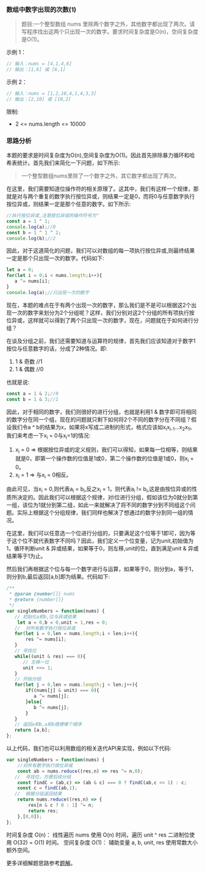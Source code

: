 ### 数组中数字出现的次数(1)

> 题目:一个整型数组 nums 里除两个数字之外，其他数字都出现了两次。请写程序找出这两个只出现一次的数字。要求时间复杂度是O(n)，空间复杂度是O(1)。

示例 1：

```js
// 输入：nums = [4,1,4,6]
// 输出：[1,6] 或 [6,1]
```

示例 2：

```js
// 输入：nums = [1,2,10,4,1,4,3,3]
// 输出：[2,10] 或 [10,2]
```

限制:

* 2 <= nums.length <= 10000

### 思路分析

本题的要求是时间复杂度为O(n),空间复杂度为O(1)。因此首先排除暴力循环和哈希表统计。首先我们来简化一下问题，如下所示:

> 一个整型数组nums里除了一个数字之外，其它数字都出现了两次。

在这里，我们需要知道位操作符的相关原理了。这其中，我们有这样一个规律，那就是对与两个重复的数字执行按位异或，则结果一定是0，而将0与任意数字执行按位异或，则结果一定是那个任意的数字。如下所示:

```js
//执行按位异或,注意按位异或的操作符号为^
const a = 1 ^ 1;
console.log(a);//0
const b = 1 ^ 1 ^ 2;
console.log(b);//2
```

因此，对于这道简化的问题，我们可以对数组的每一项执行按位异或,则最终结果一定是那个只出现一次的数字。代码如下:

```js
let a = 0;
for(let i = 0;i < nums.length;i++){
   a ^= nums[i]; 
}
console.log(a);//只出现一次的数字
```

现在，本题的难点在于有两个出现一次的数字，那么我们是不是可以根据这2个出现一次的数字来划分为2个分组呢？这样，我们分别对这2个分组的所有项执行按位异或，这样就可以得到了两个只出现一次的数字，现在，问题就在于如何进行分组？

在谈及分组之前，我们还需要知道与运算符的规律，首先我们应该知道对于数字1按位与任意数字的话，分成了2种情况。即:

1. 1 & 奇数 //1
2. 1 & 偶数 //0

也就是说:

```js
const a = 1 & 2;//0
const b = 1 & 3;//1
```

因此，对于相同的数字，我们则很好的进行分组，也就是利用1 & 数字即可将相同的数字分在同一个组，现在的问题就只剩下如何将2个不同的数字分在不同组？假设我们令a ^ b的结果为x，如果将x写成二进制的形式，格式应该如x<sub>i</sub>x<sub>i-1</sub>...x<sub>2</sub>x<sub>1</sub>。我们来考虑一下x<sub>i</sub> = 0与x<sub>i</sub>=1的情况:

1. x<sub>i</sub> = 0 => 根据按位异或的定义规则，我们可以得知，如果每一位相等，则结果就是0，即第一个操作数的位值是1或0，第二个操作数的位值是1或0，则x<sub>i</sub> = 0。
2. x<sub>i</sub> = 1 => 与x<sub>i</sub> = 0相反。

由此可见，当x<sub>i</sub> = 0,则代表a<sub>i</sub> = b<sub>i</sub>,反之x<sub>i</sub> = 1，则代表a<sub>i</sub> != b<sub>i</sub>,这是由按位异或的性质所决定的。因此我们可以根据这个规律，对i位进行分组，假如该位为0就分到第一组，该位为1就分到第二组，如此一来就解决了将不同的数字分到不同组这个问题。实际上根据这个分组规律，我们同样也解决了想通过的数字分到同一组的情况。

在这里，我们可以任意选一个位进行分组的，只要满足这个位等于1即可，因为等于这个位不就代表数字不同吗？因此，我们定义一个位变量，记为unit,初始值为1，循环判断unit & 异或结果，如果等于0，则左移,unit的位，直到满足unit & 异或结果等于1为止。

然后我们再根据这个位与每一个数字进行与运算，如果等于0，则分到a，等于1，则分到b,最后返回[a,b]即为结果。代码如下:


```js
/**
 * @param {number[]} nums
 * @return {number[]}
 */
var singleNumbers = function(nums) {
   // 初始化a和b,位与异或结果
    let a = 0,b = 0,unit = 1,res = 0;
   //  对所有数字执行按位异或
   for(let i = 0,len = nums.length;i < len;i++){
       res ^= nums[i];
   }
   // 寻找位
   while((unit & res) === 0){
      // 左移一位
      unit <<= 1;
   }
   // 开始分组
   for(let j = 0,len = nums.length;j < len;j++){
       if((nums[j] & unit) === 0){
          a ^= nums[j];
       }else{
          b ^= nums[j];
       }
   }
   // 返回a和b,a和b随便哪个顺序
   return [a,b];
};
```

以上代码，我们也可以利用数组的相关迭代API来实现，例如以下代码:

```js
var singleNumbers = function(nums) {
    //对所有数字执行按位异或
    const ab = nums.reduce((res,n) => res ^= n,0);
   //  寻找位，方便后续分组
    const findC = (ab,c) => (ab & c) === 0 ? findC(ab,c << 1) : c;
    const c = findC(ab,1);
   //  根据分组返回结果
    return nums.reduce((res,n) => {
        res[n & c ? 0 : 1] ^= n;
        return res; 
    },[0,0]);
};
```

时间复杂度 O(n)： 线性遍历 nums 使用 O(n) 时间，遍历 unit ^ res 二进制位使用 O(32) = O(1) 时间。
空间复杂度 O(1)： 辅助变量 a, b, unit, res 使用常数大小额外空间。

更多详细解题思路参考[题解](https://leetcode-cn.com/problems/shu-zu-zhong-shu-zi-chu-xian-de-ci-shu-lcof/solution/jian-zhi-offer-56-i-shu-zu-zhong-shu-zi-tykom/)。

